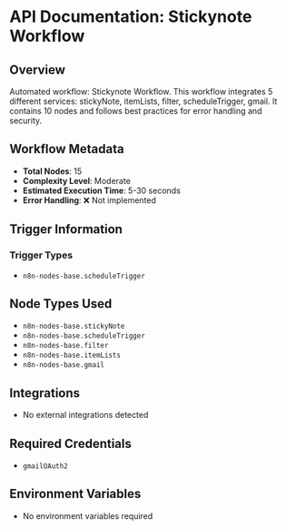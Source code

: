 # API Documentation: Stickynote Workflow

## Overview
Automated workflow: Stickynote Workflow. This workflow integrates 5 different services: stickyNote, itemLists, filter, scheduleTrigger, gmail. It contains 10 nodes and follows best practices for error handling and security.

## Workflow Metadata
- **Total Nodes**: 15
- **Complexity Level**: Moderate
- **Estimated Execution Time**: 5-30 seconds
- **Error Handling**: ❌ Not implemented

## Trigger Information
### Trigger Types
- `n8n-nodes-base.scheduleTrigger`

## Node Types Used
- `n8n-nodes-base.stickyNote`
- `n8n-nodes-base.scheduleTrigger`
- `n8n-nodes-base.filter`
- `n8n-nodes-base.itemLists`
- `n8n-nodes-base.gmail`

## Integrations
- No external integrations detected

## Required Credentials
- `gmailOAuth2`

## Environment Variables
- No environment variables required
